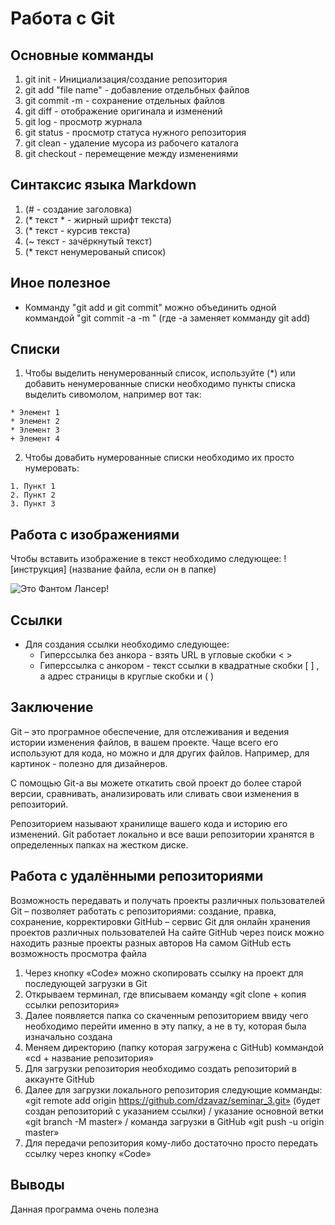 # Работа с Git

## Основные комманды

1. git init - Инициализация/создание репозитория
2. git add "file name" - добавление отдельбных файлов
3. git commit -m - сохранение отдельных файлов
4. git diff - отображение оригинала и изменений
5. git log - просмотр журнала
6. git status - просмотр статуса нужного репозитория
7. git clean - удаление мусора из рабочего каталога
8. git checkout - перемещение между изменениями

## Синтаксис языка Markdown

1. (# - создание заголовка)
2. (* текст * - жирный шрифт текста)
3. (* текст - курсив текста)
4. (~ текст - зачёркнутый текст)
5. (* текст ненумерованый список)

## Иное полезное

* Комманду "git add и git commit" можно объединить одной коммандой "git commit -a -m " (где -a заменяет комманду git add)

## Списки


  1. Чтобы выделить ненумерованный список, используйте (*)  или добавить ненумерованные списки необходимо пункты списка выделить сивомолом, например вот так:

    * Элемент 1
    * Элемент 2
    * Элемент 3
    + Элемент 4

  2. Чтобы довабить нумерованные списки необходимо их просто нумеровать:
  
    1. Пункт 1
    2. Пункт 2
    3. Пункт 3


## Работа с изображениями 

Чтобы вставить изображение в текст необходимо следующее: ! [инструкция] (название файла, если он в папке)

![Это Фантом Лансер!](Lancer.jpg)

## Ссылки 
+ Для создания ссылки необходимо следующее:
  *  Гиперссылка без анкора - взять URL в угловые скобки <    >
  *  Гиперссылка с анкором - текст ссылки в квадратные скобки [   ] , а адрес страницы в круглые скобки и (    ) 


## Заключение
  Git – это програмное обеспечение, для отслеживания и ведения истории изменения файлов, в вашем проекте. Чаще всего его используют для кода, но можно и для других файлов. Например, для картинок - полезно для дизайнеров.

  С помощью Git-a вы можете откатить свой проект до более старой версии, сравнивать, анализировать или сливать свои изменения в репозиторий.

  Репозиторием называют хранилище вашего кода и историю его изменений. Git работает локально и все ваши репозитории хранятся в определенных папках на жестком диске.

## Работа с удалёнными репозиториями

Возможность передавать и получать проекты различных пользователей
Git – позволяет работать с репозиториями: создание, правка, сохранение, корректировки
GitHub – сервис Git для онлайн хранения проектов различных пользователей
На сайте GitHub через поиск можно находить разные проекты разных авторов
На самом GitHub есть возможность просмотра файла
1. Через кнопку «Code» можно скопировать ссылку на проект для последующей загрузки в Git
2. Открываем терминал, где вписываем команду «git clone + копия ссылки репозитория»
3. Далее появляется папка со скаченным репозиторием ввиду чего необходимо перейти именно в эту папку, а не в ту, которая была изначально создана
4. Меняем директорию (папку которая загружена с GitHub) коммандой «cd + название репозитория»
5. Для загрузки репозитория необходимо создать репозиторий в аккаунте GitHub 
6. Далее для загрузки локального репозитория следующие комманды: «git remote add origin https://github.com/dzavaz/seminar_3.git» (будет создан репозиторий с указанием ссылки) / указание основной ветки «git branch -M master» / команда загрузки в GitHub «git push -u origin master»
7. Для передачи репозитория кому-либо достаточно просто передать ссылку через кнопку «Code»
  
## Выводы

Данная программа очень полезна

